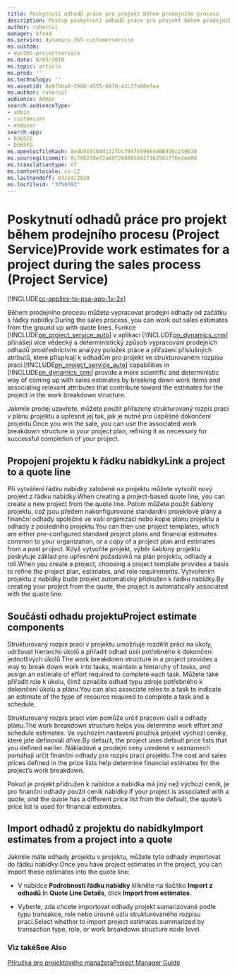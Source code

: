 ```yaml
---
title: Poskytnutí odhadů práce pro projekt během prodejního procesu
description: Postup poskytnutí odhadů práce pro projekt během prodejního procesu v Project Service
author: ruhercul
manager: kfend
ms.service: dynamics-365-customerservice
ms.custom:
- dyn365-projectservice
ms.date: 8/03/2018
ms.topic: article
ms.prod: ''
ms.technology: ''
ms.assetid: 8e6fbba8-2908-4555-9470-43c37e66efea
ms.author: ruhercul
audience: Admin
search.audienceType:
- admin
- customizer
- enduser
search.app:
- D365CE
- D365PS
ms.openlocfilehash: 8edb91010dd1227bc7947b59664d08430c219638
ms.sourcegitcommit: 8c786230ef2a497280885b827162561776e2eb00
ms.translationtype: HT
ms.contentlocale: cs-CZ
ms.lasthandoff: 03/24/2020
ms.locfileid: "3750392"
---
```

# <a name="provide-work-estimates-for-a-project-during-the-sales-process-project-service"></a><span data-ttu-id="409c5-103">Poskytnutí odhadů práce pro projekt během prodejního procesu (Project Service)</span><span class="sxs-lookup"><span data-stu-id="409c5-103">Provide work estimates for a project during the sales process (Project Service)</span></span>

[!INCLUDE[cc-applies-to-psa-app-1x-2x](../includes/cc-applies-to-psa-app-1x-2x.md)]

<span data-ttu-id="409c5-104">Během prodejního procesu můžete vypracovat prodejní odhady od začátku s řádky nabídky.</span><span class="sxs-lookup"><span data-stu-id="409c5-104">During the sales process, you can work out sales estimates from the ground up with quote lines.</span></span> <span data-ttu-id="409c5-105">Funkce [!INCLUDE[pn_project_service_auto](../includes/pn-project-service-auto.md)] v aplikaci [!INCLUDE[pn_dynamics_crm](../includes/pn-dynamics-crm.md)] přinášejí více vědecký a deterministický způsob vypracování prodejních odhadů prostřednictvím analýzy položek práce a přiřazení příslušných atributů, které přispívají k odhadům pro projekt ve strukturovaném rozpisu prací.</span><span class="sxs-lookup"><span data-stu-id="409c5-105">[!INCLUDE[pn_project_service_auto](../includes/pn-project-service-auto.md)] capabilities in [!INCLUDE[pn_dynamics_crm](../includes/pn-dynamics-crm.md)] provide a more scientific and deterministic way of coming up with sales estimates by breaking down work items and associating relevant attributes that contribute toward the estimates for the project in the work breakdown structure.</span></span>  
  
 <span data-ttu-id="409c5-106">Jakmile prodej uzavřete, můžete použít přiřazený strukturovaný rozpis prací v plánu projektu a upřesnit jej tak, jak je nutné pro úspěšné dokončení projektu.</span><span class="sxs-lookup"><span data-stu-id="409c5-106">Once you win the sale, you can use the associated work breakdown structure in your project plan, refining it as necessary for successful completion of your project.</span></span>  
  
## <a name="link-a-project-to-a-quote-line"></a><span data-ttu-id="409c5-107">Propojení projektu k řádku nabídky</span><span class="sxs-lookup"><span data-stu-id="409c5-107">Link a project to a quote line</span></span>  
 <span data-ttu-id="409c5-108">Při vytváření řádku nabídky založené na projektu můžete vytvořit nový projekt z řádku nabídky.</span><span class="sxs-lookup"><span data-stu-id="409c5-108">When creating a project-based quote line, you can create a new project from the quote line.</span></span> <span data-ttu-id="409c5-109">Potom můžete použít šablony projektu, což jsou předem nakonfigurované standardní projektové plány a finanční odhady společné ve vaší organizaci nebo kopie plánu projektu a odhady z posledního projektu.</span><span class="sxs-lookup"><span data-stu-id="409c5-109">You can then use project templates, which are either pre-configured standard project plans and financial estimates common to your organization, or a copy of a project plan and estimates from a past project.</span></span> <span data-ttu-id="409c5-110">Když vytvoříte projekt, výběr šablony projektu poskytuje základ pro upřesnění požadavků na plán projektu, odhady a roli.</span><span class="sxs-lookup"><span data-stu-id="409c5-110">When you create a project, choosing a project template provides a basis to refine the project plan, estimates, and role requirements.</span></span> <span data-ttu-id="409c5-111">Vytvořením projektu z nabídky bude projekt automaticky přidružen k řádku nabídky.</span><span class="sxs-lookup"><span data-stu-id="409c5-111">By creating your project from the quote, the project is automatically associated with the quote line.</span></span>  
  
## <a name="project-estimate-components"></a><span data-ttu-id="409c5-112">Součásti odhadu projektu</span><span class="sxs-lookup"><span data-stu-id="409c5-112">Project estimate components</span></span>  
 <span data-ttu-id="409c5-113">Strukturovaný rozpis prací v projektu umožňuje rozdělit práci na úkoly, udržovat hierarchii úkolů a přiřadit odhad úsilí potřebného k dokončení jednotlivých úkolů.</span><span class="sxs-lookup"><span data-stu-id="409c5-113">The work breakdown structure in a project provides a way to break down work into tasks, maintain a hierarchy of tasks, and assign an estimate of effort required to complete each task.</span></span> <span data-ttu-id="409c5-114">Můžete také přiřadit role k úkolu, čímž označíte odhad typu zdroje potřebného k dokončení úkolu a plánu.</span><span class="sxs-lookup"><span data-stu-id="409c5-114">You can also associate roles to a task to indicate an estimate of the type of resource required to complete a task and a schedule.</span></span>  
  
 <span data-ttu-id="409c5-115">Strukturovaný rozpis prací vám pomůže určit pracovní úsilí a odhady plánu.</span><span class="sxs-lookup"><span data-stu-id="409c5-115">The work breakdown structure helps you determine work effort and schedule estimates.</span></span> <span data-ttu-id="409c5-116">Ve výchozím nastavení používá projekt výchozí ceníky, které jste definovali dříve.</span><span class="sxs-lookup"><span data-stu-id="409c5-116">By default, the project uses default price lists that you defined earlier.</span></span> <span data-ttu-id="409c5-117">Nákladové a prodejní ceny uvedené v seznamech pomáhají určit finanční odhady pro rozpis prací projektu.</span><span class="sxs-lookup"><span data-stu-id="409c5-117">The cost and sales prices defined in the price lists help determine financial estimates for the project’s work breakdown.</span></span>  
  
 <span data-ttu-id="409c5-118">Pokud je projekt přidružen k nabídce a nabídka má jiný než výchozí ceník, je pro finanční odhady použit ceník nabídky.</span><span class="sxs-lookup"><span data-stu-id="409c5-118">If your project is associated with a quote, and the quote has a different price list from the default, the quote’s price list is used for financial estimates.</span></span>  
  
## <a name="import-estimates-from-a-project-into-a-quote"></a><span data-ttu-id="409c5-119">Import odhadů z projektu do nabídky</span><span class="sxs-lookup"><span data-stu-id="409c5-119">Import estimates from a project into a quote</span></span>  
 <span data-ttu-id="409c5-120">Jakmile máte odhady projektu v projektu, můžete tyto odhady importovat do řádku nabídky:</span><span class="sxs-lookup"><span data-stu-id="409c5-120">Once you have project estimates in the project, you can import these estimates into the quote line:</span></span>  
  
-   <span data-ttu-id="409c5-121">V nabídce **Podrobnosti řádku nabídky** klikněte na tlačítko **Import z odhadů**.</span><span class="sxs-lookup"><span data-stu-id="409c5-121">In **Quote Line Details**, click **Import from estimates**.</span></span> 

-   <span data-ttu-id="409c5-122">Vyberte, zda chcete importovat odhady projekt sumarizované podle typu transakce, role nebo úrovně uzlu strukturovaného rozpisu prací.</span><span class="sxs-lookup"><span data-stu-id="409c5-122">Select whether to import project estimates summarized by transaction type, role, or work breakdown structure node level.</span></span>  
  
### <a name="see-also"></a><span data-ttu-id="409c5-123">Viz také</span><span class="sxs-lookup"><span data-stu-id="409c5-123">See Also</span></span>  
 [<span data-ttu-id="409c5-124">Příručka pro projektového manažera</span><span class="sxs-lookup"><span data-stu-id="409c5-124">Project Manager Guide</span></span>](../project-service/project-manager-guide.md)
